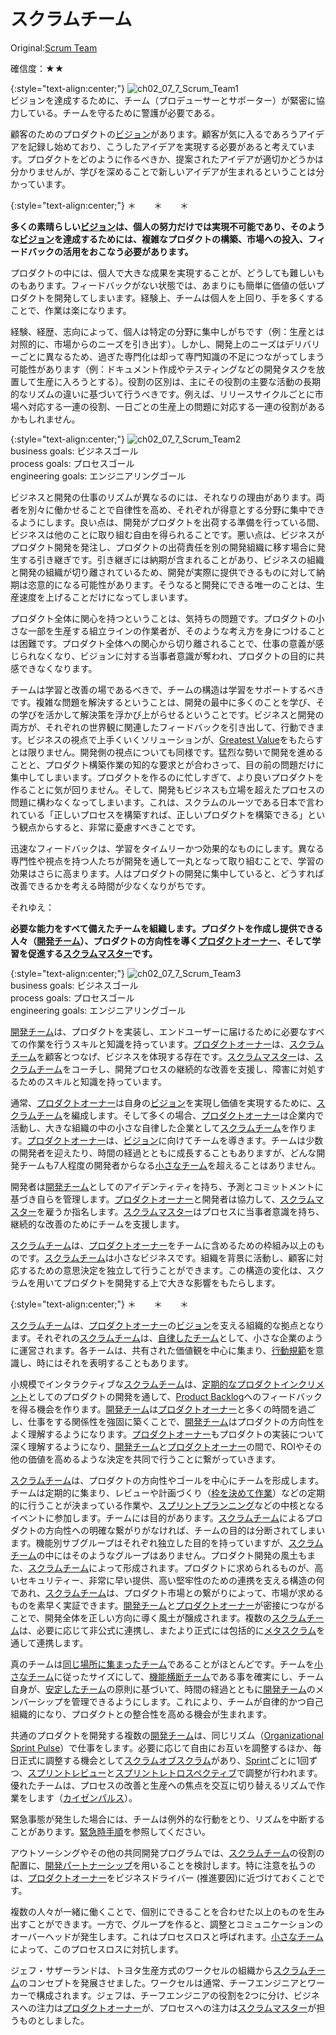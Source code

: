 # スクラムチーム

 Original:[Scrum Team](http://sites.google.com/a/scrumplop.org/published-patterns/scrum-core-pattern-language/scrum-team)

確信度：★★

{:style="text-align:center;"}
![ch02_07_7_Scrum_Team1](Images/ch02_07_7_Scrum_Team1.png)<br>
ビジョンを達成するために、チーム（プロデューサーとサポーター）が緊密に協力している。チームを守るために警護が必要である。

顧客のためのプロダクトの​[ビジョン](ch03_02_39_Vision.md)​があります。顧客が気に入るであろうアイデアを記録し始めており、こうしたアイデアを実現する必要があると考えています。プロダクトをどのように作るべきか、提案されたアイデアが適切かどうかは分かりませんが、学びを深めることで新しいアイデアが生まれるということは分かっています。

{:style="text-align:center;"}
＊　　＊　　＊

**多くの素晴らしい[ビジョン](ch03_02_39_Vision.md)は、個人の努力だけでは実現不可能であり、そのような[ビジョン](ch03_02_39_Vision.md)を達成するためには、複雑なプロダクトの構築、市場への投入、フィードバックの活用をおこなう必要があります。**

プロダクトの中には、個人で大きな成果を実現することが、どうしても難しいものもあります。フィードバックがない状態では、あまりにも簡単に価値の低いプロダクトを開発してしまいます。経験上、チームは個人を上回り、手を多くすることで、作業は楽になります。

経験、経歴、志向によって、個人は特定の分野に集中しがちです（例：生産とは対照的に、市場からのニーズを引き出す）。しかし、開発上のニーズはデリバリーごとに異なるため、過ぎた専門化は却って専門知識の不足につながってしまう可能性があります（例：ドキュメント作成やテスティングなどの開発タスクを放置して生産に入ろうとする）。役割の区別は、主にその役割の主要な活動の長期的なリズムの違いに基づいて行うべきです。例えば、リリースサイクルごとに市場へ対応する一連の役割、一日ごとの生産上の問題に対応する一連の役割があるかもしれません。

{:style="text-align:center;"}
![ch02_07_7_Scrum_Team2](Images/ch02_07_7_Scrum_Team2.png)<br>
business goals: ビジネスゴール<br>process goals: プロセスゴール<br>engineering goals: エンジニアリングゴール

ビジネスと開発の仕事のリズムが異なるのには、それなりの理由があります。両者を別々に働かせることで自律性を高め、それぞれが得意とする分野に集中できるようにします。良い点は、開発がプロダクトを出荷する準備を行っている間、ビジネスは他のことに取り組む自由を得られることです。悪い点は、ビジネスがプロダクト開発を発注し、プロダクトの出荷責任を別の開発組織に移す場合に発生する引き継ぎです。引き継ぎには納期が含まれることがあり、ビジネスの組織と開発の組織が切り離されているため、開発が実際に提供できるものに対して納期は恣意的になる可能性があります。そうなると開発にできる唯一のことは、生産速度を上げることだけになってしまいます。

プロダクト全体に関心を持つということは、気持ちの問題です。プロダクトの小さな一部を生産する組立ラインの作業者が、そのような考え方を身につけることは困難です。プロダクト全体への関心から切り離されることで、仕事の意義が感じられなくなり、ビジョンに対する当事者意識が奪われ、プロダクトの目的に共感できなくなります。

チームは学習と改善の場であるべきで、チームの構造は学習をサポートするべきです。複雑な問題を解決するということは、開発の最中に多くのことを学び、その学びを活かして解決策を浮かび上がらせるということです。ビジネスと開発の両方が、それぞれの世界観に関連したフィードバックを引き出して、行動できます。ビジネスの視点で上手くいくソリューションが、[Greatest Value](https://sites.google.com/a/scrumplop.org/published-patterns/value-stream/greatest-value)をもたらすとは限りません。開発側の視点についても同様です。猛烈な勢いで開発を進めることと、プロダクト構築作業の知的な要求とが合わさって、目の前の問題だけに集中してしまいます。プロダクトを作るのに忙しすぎて、より良いプロダクトを作ることに気が回りません。そして、開発もビジネスも立場を超えたプロセスの問題に構わなくなってしまいます。これは、スクラムのルーツである日本で言われている「正しいプロセスを構築すれば、正しいプロダクトを構築できる」という観点からすると、非常に憂慮すべきことです。

迅速なフィードバックは、学習をタイムリーかつ効果的なものにします。異なる専門性や視点を持つ人たちが開発を通して一丸となって取り組むことで、学習の効果はさらに高まります。人はプロダクトの開発に集中していると、どうすれば改善できるかを考える時間が少なくなりがちです。

それゆえ：

**必要な能力をすべて備えたチームを組織します。プロダクトを作成し提供できる人々（[開発チーム](ch02_14_14_Development_Team.md)）、プロダクトの方向性を導く[プロダクトオーナー](ch02_11_11_Product_Owner.md)​ 、そして学習を促進する[スクラムマスター](ch02_20_19_ScrumMaster.md)です。**

{:style="text-align:center;"}
![ch02_07_7_Scrum_Team3](Images/ch02_07_7_Scrum_Team3.png)<br>
business goals: ビジネスゴール<br>process goals: プロセスゴール<br>engineering goals: エンジニアリングゴール	

[開発チーム](ch02_14_14_Development_Team.md)は、プロダクトを実装し、エンドユーザーに届けるために必要なすべての作業を行うスキルと知識を持っています。[プロダクトオーナー](ch02_11_11_Product_Owner.md)は、[スクラムチーム](ch02_07_7_Scrum_Team.md)を顧客とつなげ、ビジネスを体現する存在です。[スクラムマスター](ch02_20_19_ScrumMaster.md)は、[スクラムチーム](ch02_07_7_Scrum_Team.md)をコーチし、開発プロセスの継続的な改善を支援し、障害に対処するためのスキルと知識を持っています。

通常、[プロダクトオーナー](ch02_11_11_Product_Owner.md)は自身の[ビジョン](ch03_02_39_Vision.md)を実現し価値を実現するために、[スクラムチーム](ch02_07_7_Scrum_Team.md)を編成します。そして多くの場合、[プロダクトオーナー](ch02_11_11_Product_Owner.md)は企業内で活動し、大きな組織の中の小さな自律した企業として[スクラムチーム](ch02_07_7_Scrum_Team.md)を作ります。[プロダクトオーナー](ch02_11_11_Product_Owner.md)は、[ビジョン](ch03_02_39_Vision.md)に向けてチームを導きます。チームは少数の開発者を迎えたり、時間の経過とともに成長することもありますが、どんな開発チームも7人程度の開発者からなる ​[小さなチーム](ch02_09_9_Small_Teams.md)を超えることはありません。

開発者は[開発チーム](ch02_14_14_Development_Team.md)としてのアイデンティティを持ち、予測とコミットメントに基づき自らを管理します。[プロダクトオーナー](ch02_11_11_Product_Owner.md)と開発者は協力して、[スクラムマスター](ch02_20_19_ScrumMaster.md)を雇うか指名します。[スクラムマスター](ch02_20_19_ScrumMaster.md)はプロセスに当事者意識を持ち、継続的な改善のためにチームを支援します。

[スクラムチーム](ch02_07_7_Scrum_Team.md)は、[プロダクトオーナー](ch02_11_11_Product_Owner.md)をチームに含めるための枠組み以上のものです。[スクラムチーム](ch02_07_7_Scrum_Team.md)は小さなビジネスです。組織を背景に活動し、顧客に対応するための意思決定を独立して行うことができます。この構造の変化は、スクラムを用いてプロダクトを開発する上で大きな影響をもたらします。

{:style="text-align:center;"}
＊　　＊　　＊

[スクラムチーム](ch02_07_7_Scrum_Team.md)は、[プロダクトオーナー](ch02_11_11_Product_Owner.md)の[ビジョン](ch03_02_39_Vision.md)を支える組織的な拠点となります。それぞれの[スクラムチーム](ch02_07_7_Scrum_Team.md)は、[自律したチーム](ch02_16_16_Autonomous_Team.md)として、小さな企業のように運営されます。各チームは、共有された価値観を中心に集まり、[行動規範](ch02_32_31_Norms_of_Conduct.md)を意識し、時にはそれを表明することもあります。

小規模でインタラクティブな[スクラムチーム](ch02_07_7_Scrum_Team.md)は、​[定期的なプロダクトインクリメント](ch03_52_85_Regular_Product_Increment.md)​としてのプロダクトの開発を通して、[Product Backlog](https://sites.google.com/a/scrumplop.org/published-patterns/value-stream/product-backlog)​へのフィードバックを得る機会を作ります。[開発チーム](ch02_14_14_Development_Team.md)は[プロダクトオーナー](ch02_11_11_Product_Owner.md)と多くの時間を過ごし、仕事をする関係性を強固に築くことで、[開発チーム](ch02_14_14_Development_Team.md)はプロダクトの方向性をよく理解するようになります。[プロダクトオーナー](ch02_11_11_Product_Owner.md)もプロダクトの実装について深く理解するようになり、[開発チーム](ch02_14_14_Development_Team.md)と[プロダクトオーナー](ch02_11_11_Product_Owner.md)の間で、ROIやその他の価値を高めるような決定を共同で行うことに繋がっていきます。

[スクラムチーム](ch02_07_7_Scrum_Team.md)は、プロダクトの方向性やゴールを中心にチームを形成します。チームは定期的に集まり、レビューや計画づくり（[枠を決めて作業](ch02_24_23_Fixed_Work.md)​）などの定期的に行うことが決まっている作業や、[スプリントプランニング](ch02_25_24_Sprint_Planning.md)​などの中核となるイベントに参加します。チームには目的があります。[スクラムチーム](ch02_07_7_Scrum_Team.md)によるプロダクトの方向性への明確な繋がりがなければ、チームの目的は分断されてしまいます。機能別サブグループはそれぞれ独立した目的を持っていますが、[スクラムチーム](ch02_07_7_Scrum_Team.md)の中にはそのようなグループはありません。プロダクト開発の風土もまた、[スクラムチーム](ch02_07_7_Scrum_Team.md)によって形成されます。プロダクトに求められるものが、高いセキュリティー、非常に早い提供、高い堅牢性のための連携を支える構造の何であれ、[スクラムチーム](ch02_07_7_Scrum_Team.md)は、プロダクト市場との繋がりによって、市場が求めるものを素早く実証できます。[開発チーム](ch02_14_14_Development_Team.md)と[プロダクトオーナー](ch02_11_11_Product_Owner.md)が密接につながることで、開発全体を正しい方向に導く風土が醸成されます。複数の[スクラムチーム](ch02_07_7_Scrum_Team.md)は、必要に応じて非公式に連携し、またより正式には包括的に[メタスクラム](ch02_38_37_MetaScrum.md)を通して連携します。

真のチームは[同じ場所に集まったチーム](ch02_08_8_Collocated_Team.md)​であることがほとんどです。チームを[小さなチーム](ch02_09_9_Small_Teams.md)に従ったサイズにして、[機能横断チーム](ch02_10_10_Cross_Functional_Team.md)である事を確実にし、チーム自身が、​[安定したチーム](ch02_15_15_Stable_Teams.md)​の原則に基づいて、時間の経過とともに[開発チーム](ch02_14_14_Development_Team.md)のメンバーシップを管理できるようにします。これにより、チームが自律的かつ自己組織的になり、プロダクトとの整合性を高める機会が生まれます。

共通のプロダクトを開発する複数の[開発チーム](ch02_14_14_Development_Team.md)は、同じリズム（[Organizational Sprint Pulse](http://sites.google.com/a/scrumplop.org/published-patterns/product-organization-pattern-language/organizational-sprint-pulse)）で仕事をします。必要に応じて自由にお互いを調整するほか、毎日正式に調整する機会として[スクラムオブスクラム](ch02_35_34_Scrum_of_Scrums.md)​があり、[Sprint](https://sites.google.com/a/scrumplop.org/published-patterns/value-stream/sprint)​​ごとに1回ずつ、​[スプリントレビュー](ch02_36_35_Sprint_Review.md)​と​[スプリントレトロスペクティブ](ch02_37_36_Sprint_Retrospective.md)で調整が行われます。優れたチームは、プロセスの改善と生産への焦点を交互に切り替えるリズムで作業をします（[カイゼンパルス](ch02_27_26_Kaizen_Pulse.md)​）。

緊急事態が発生した場合には、チームは例外的な行動をとり、リズムを中断することがあります。[緊急時手順](ch02_33_32_Emergency_Procedure.md)​を参照してください。

アウトソーシングやその他の共同開発プログラムでは、[スクラムチーム](ch02_07_7_Scrum_Team.md)の役割の配置に、[開発パートナーシップ](ch02_13_13_Development_Partnership.md)​を用いることを検討します。特に注意を払うのは、[プロダクトオーナー](ch02_11_11_Product_Owner.md)をビジネスドライバー (推進要因)に近づけておくことです。

複数の人々が一緒に働くことで、個別にできることを合わせた以上のものを生み出すことができます。一方で、グループを作ると、調整とコミュニケーションのオーバーヘッドが発生します。これはプロセスロスと呼ばれます。[小さなチーム](ch02_09_9_Small_Teams.md)によって、このプロセスロスに対抗します。

ジェフ・サザーランドは、トヨタ生産方式のワークセルの組織から[スクラムチーム](ch02_07_7_Scrum_Team.md)のコンセプトを発展させました。ワークセルは通常、チーフエンジニアとワーカーで構成されます。ジェフは、チーフエンジニアの役割を2つに分け、ビジネスへの注力は[プロダクトオーナー](ch02_11_11_Product_Owner.md)が、プロセスへの注力は[スクラムマスター](ch02_20_19_ScrumMaster.md)が担うものとしました。

